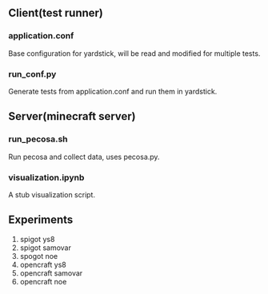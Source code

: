 ## Client(test runner)
### application.conf
Base configuration for yardstick, will be read and modified for multiple tests.
### run_conf.py
Generate tests from application.conf and run them in yardstick.

## Server(minecraft server)
### run_pecosa.sh
Run pecosa and collect data, uses pecosa.py.
### visualization.ipynb
A stub visualization script.


## Experiments

1. spigot ys8
2. spigot samovar
3. spogot noe
4. opencraft ys8
5. opencraft samovar
6. opencraft noe